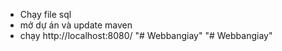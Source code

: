 - Chạy file sql
- mở dự án và update maven
- chạy http://localhost:8080/
"# Webbangiay" 
"# Webbangiay" 
